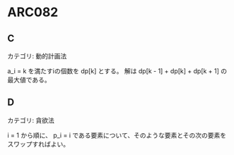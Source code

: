 # ARC082

## C
カテゴリ: 動的計画法

a_i = k を満たすiの個数を dp[k] とする。
解は dp[k - 1] + dp[k] + dp[k + 1] の最大値である。

## D
カテゴリ: 貪欲法

i = 1 から順に、 p_i = i である要素について、そのような要素とその次の要素をスワップすればよい。
